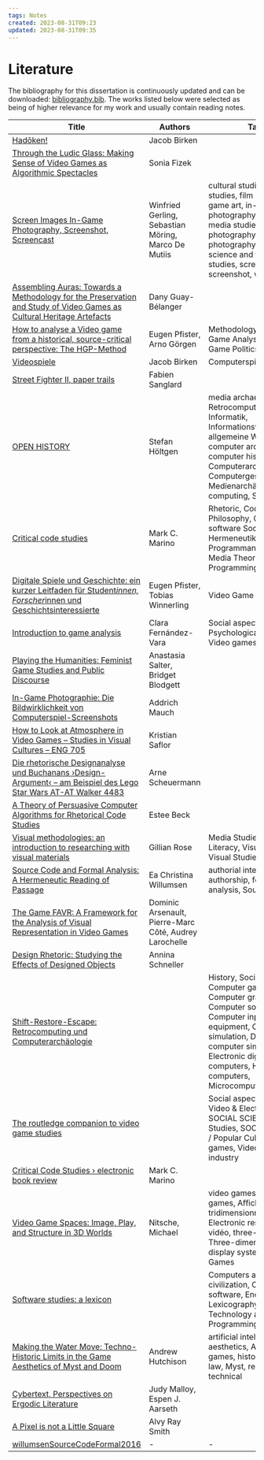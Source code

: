 ```yaml
---
tags: Notes
created: 2023-08-31T09:23
updated: 2023-08-31T09:35
---
```

# Literature

The bibliography for this dissertation is continuously updated and can be downloaded: [bibliography.bib](assets/bibliography.bib). The works listed below were selected as being of higher relevance for my work and usually contain reading notes.

| Title                                                                                                                                                                               | Authors                                                | Tags                                                                                                                                                                                                                             | Year |
| ----------------------------------------------------------------------------------------------------------------------------------------------------------------------------------- | ------------------------------------------------------ | -------------------------------------------------------------------------------------------------------------------------------------------------------------------------------------------------------------------------------- | ---- |
| [Hadōken!](literature/birkenHadoken2022.md)                                                                                                                                       | Jacob Birken                                           |                                                                                                                                                                                                                                  | 2022 |
| [Through the Ludic Glass: Making Sense of Video Games as Algorithmic Spectacles](literature/fizekLudicGlassMaking2022.md)                                                         | Sonia Fizek                                            |                                                                                                                                                                                                                                  | 2022 |
| [Screen Images In-Game Photography, Screenshot, Screencast](literature/gerlingScreenImagesInGame2022.md)                                                                          | Winfried Gerling, Sebastian Möring, Marco De Mutiis    | cultural studies, game studies, film studies, game art, in-game photography, media art, media studies, photography, photography research, science and technology studies, screencast, screenshot, visual culture                 | 2022 |
| [Assembling Auras: Towards a Methodology for the Preservation and Study of Video Games as Cultural Heritage Artefacts](literature/guay-belangerAssemblingAurasMethodology2022.md) | Dany Guay-Bélanger                                     |                                                                                                                                                                                                                                  | 2022 |
| [How to analyse a Video game from a historical, source-critical perspective: The HGP-Method](literature/pfisterHowAnalyseVideo2022.md)                                            | Eugen Pfister, Arno Görgen                             | Methodology, Video Game Analysis, Horror Game Politics                                                                                                                                                                           | 2022 |
| [Videospiele](literature/birkenVideospiele2021.md)                                                                                                                                | Jacob Birken                                           | Computerspiel, Videospiel                                                                                                                                                                                                        | 2021 |
| [Street Fighter II, paper trails](literature/sanglardStreetFighterII2021.md)                                                                                                      | Fabien Sanglard                                        |                                                                                                                                                                                                                                  | 2021 |
| [OPEN HISTORY](literature/hoeltgenOPENHISTORY2020.md)                                                                                                                             | Stefan Höltgen                                         | media archaeology, Retrocomputing, 000 Informatik, Informationswissenschaft, allgemeine Werke, computer archaeology, computer history, Computerarchäologie, Computergeschichte, Medienarchäologie, retro computing, SR 800       | 2020 |
| [Critical code studies](literature/marinoCriticalCodeStudies2020.md)                                                                                                              | Mark C. Marino                                         | Rhetoric, Coding theory Philosophy, Computer software Social aspects, Hermeneutik, Programmanalyse, New Media Theory, Programming languages                                                                                      | 2020 |
| [Digitale Spiele und Geschichte: ein kurzer Leitfaden für Student*innen, Forscher*innen und Geschichtsinteressierte](literature/pfisterDigitaleSpieleUnd2020.md)                  | Eugen Pfister, Tobias Winnerling                       | Video Game History                                                                                                                                                                                                               | 2020 |
| [Introduction to game analysis](literature/fernandez-varaIntroductionGameAnalysis2019.md)                                                                                         | Clara Fernández-Vara                                   | Social aspects, Design, Psychological aspects, Video games, Evaluation                                                                                                                                                           | 2019 |
| [Playing the Humanities: Feminist Game Studies and Public Discourse](literature/salterPlayingHumanitiesFeminist2018.md)                                                           | Anastasia Salter, Bridget Blodgett                     |                                                                                                                                                                                                                                  | 2018 |
| [In-Game Photographie: Die Bildwirklichkeit von Computerspiel-Screenshots](literature/mauchInGamePhotographieBildwirklichkeit2017.md)                                             | Addrich Mauch                                          |                                                                                                                                                                                                                                  | 2017 |
| [How to Look at Atmosphere in Video Games – Studies in Visual Cultures – ENG 705](literature/saflorHowLookAtmosphere2017.md)                                                      | Kristian Saflor                                        |                                                                                                                                                                                                                                  | 2017 |
| [Die rhetorische Designanalyse und Buchanans ›Design-Argument‹ – am Beispiel des Lego Star Wars AT-AT Walker 4483](literature/scheuermannRhetorischeDesignanalyseUnd2017.md)      | Arne Scheuermann                                       |                                                                                                                                                                                                                                  | 2017 |
| [A Theory of Persuasive Computer Algorithms for Rhetorical Code Studies](literature/beckTheoryPersuasiveComputer2016.md)                                                          | Estee Beck                                             |                                                                                                                                                                                                                                  | 2016 |
| [Visual methodologies: an introduction to researching with visual materials](literature/roseVisualMethodologiesIntroduction2016.md)                                               | Gillian Rose                                           | Media Studies, Visual Literacy, Visual Analysis, Visual Studies                                                                                                                                                                  | 2016 |
| [Source Code and Formal Analysis: A Hermeneutic Reading of Passage](literature/willumsenSourceCodeFormal2016.md)                                                                  | Ea Christina Willumsen                                 | authorial intent, authorship, formal analysis, Source code                                                                                                                                                                       | 2016 |
| [The Game FAVR: A Framework for the Analysis of Visual Representation in Video Games](literature/arsenaultGameFAVRFramework2015.md)                                               | Dominic Arsenault, Pierre-Marc Côté, Audrey Larochelle |                                                                                                                                                                                                                                  | 2015 |
| [Design Rhetoric: Studying the Effects of Designed Objects](literature/schnellerDesignRhetoricStudying2015.md)                                                                    | Annina Schneller                                       |                                                                                                                                                                                                                                  | 2015 |
| [Shift-Restore-Escape: Retrocomputing und Computerarchäologie](literature/holtgenShiftRestoreEscapeRetrocomputingUnd2014.md)                                                      |                                                        | History, Social aspects, Computer games, Computer graphics, Computer software, Computer input-output equipment, Computer simulation, Digital computer simulation, Electronic digital computers, Hybrid computers, Microcomputers | 2014 |
| [The routledge companion to video game studies](literature/wolfRoutledgeCompanionVideo2014.md)                                                                                    |                                                        | Social aspects, GAMES / Video & Electronic, SOCIAL SCIENCE / Media Studies, SOCIAL SCIENCE / Popular Culture, Video games, Video games industry                                                                                  | 2014 |
| [Critical Code Studies › electronic book review](literature/marinoCriticalCodeStudies2012.md)                                                                                     | Mark C. Marino                                         |                                                                                                                                                                                                                                  | 2012 |
| [Video Game Spaces: Image, Play, and Structure in 3D Worlds](literature/nitschemichaelVideoGameSpaces2009.md)                                                                     | Nitsche, Michael                                       | video games, Video games, Affichage tridimensionnel, Electronic resource, Jeux vidéo, three-dimensional, Three-dimensional display systems, Video Games                                                                          | 2009 |
| [Software studies: a lexicon](literature/fullerSoftwareStudiesLexicon2008.md)                                                                                                     |                                                        | Computers and civilization, Computer software, Encyclopedias, Lexicography, Technology and the arts, Programming languages                                                                                                       | 2008 |
| [Making the Water Move: Techno-Historic Limits in the Game Aesthetics of Myst and Doom](literature/hutchisonMakingWaterMove2008a.md)                                              | Andrew Hutchison                                       | artificial intelligence, aesthetics, AI., Doom, games, historical, Moore’s law, Myst, rendering, technical                                                                                                                       | 2008 |
| [Cybertext, Perspectives on Ergodic Literature](literature/malloyCybertextPerspectivesErgodic1998.md)                                                                             | Judy Malloy, Espen J. Aarseth                          |                                                                                                                                                                                                                                  | 1998 |
| [A Pixel is not a Little Square](literature/smithPixelNotLittle1995.md)                                                                                                           | Alvy Ray Smith                                         |                                                                                                                                                                                                                                  | 1995 |
| [willumsenSourceCodeFormal2016](literature/willumsenSourceCodeFormal2016.md)                                                                                                              | \-                                                     | \-                                                                                                                                                                                                                               | \-   |
